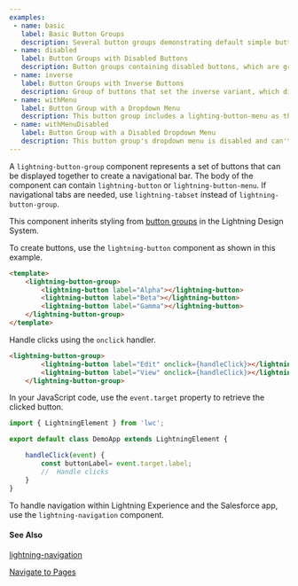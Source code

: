 ```yaml
---
examples:
 - name: basic
   label: Basic Button Groups
   description: Several button groups demonstrating default simple buttons, buttons with icons and variants, and a diverse set of button types contained in a single button group.
 - name: disabled
   label: Button Groups with Disabled Buttons
   description: Button groups containing disabled buttons, which are grayed out and can't be clicked. Buttons are disabled individually.
 - name: inverse
   label: Button Groups with Inverse Buttons
   description: Group of buttons that set the inverse variant, which displays with a dark background. The variant is set on each button.
 - name: withMenu
   label: Button Group with a Dropdown Menu
   description: This button group includes a lighting-button-menu as the last button, to provide a dropdown menu.
 - name: withMenuDisabled
   label: Button Group with a Disabled Dropdown Menu
   description: This button group's dropdown menu is disabled and can't be clicked.
---
```

A `lightning-button-group` component represents a set of buttons that can be displayed together to create a navigational bar. The body of the component can contain `lightning-button` or `lightning-button-menu`. If navigational tabs are needed, use `lightning-tabset` instead of `lightning-button-group`.

This component inherits styling from [button groups](https://www.lightningdesignsystem.com/components/button-groups/) in the Lightning Design System.

To create buttons, use the `lightning-button` component as shown in this example.

```html
<template>
    <lightning-button-group>
        <lightning-button label="Alpha"></lightning-button>
        <lightning-button label="Beta"></lightning-button>
        <lightning-button label="Gamma"></lightning-button>
    </lightning-button-group>
</template>
```

Handle clicks using the `onclick` handler.

```html
<lightning-button-group>
        <lightning-button label="Edit" onclick={handleClick}></lightning-button>
        <lightning-button label="View" onclick={handleClick}></lightning-button>
    </lightning-button-group>
```

In your JavaScript code, use the `event.target` property to retrieve the clicked button.

```javascript
import { LightningElement } from 'lwc';

export default class DemoApp extends LightningElement {

    handleClick(event) {
        const buttonLabel= event.target.label;
        //  Handle clicks
    }
}
```

To handle navigation within Lightning Experience and the Salesforce app, use the `lightning-navigation` component.

#### See Also

[lightning-navigation](bundle/lightning-navigation/documentation)

[Navigate to Pages](docs/component-library/documentation/lwc/lwc.use_navigate)



